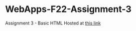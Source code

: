 # WebApps-F22-Assignment-3
Assignment 3 - Basic HTML
Hosted at [this link](https://44-563-web-apps-f22.github.io/44563-webapps-assignment-3-TattariMeghanath/)

